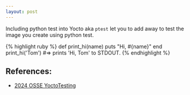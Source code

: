 ```yaml
---
layout: post
---
```

Including python test into Yocto aka `ptest` let you to add away to test the image you create using python test.


{% highlight ruby %}
def print_hi(name)
  puts "Hi, #{name}"
end
print_hi('Tom')
#=> prints 'Hi, Tom' to STDOUT.
{% endhighlight %}


## References:
- [2024 OSSE YoctoTesting][yocto-testing]


[yocto-testing]: https://static.sched.com/hosted_files/osseu2024/89/2024_OSSE_YoctoTesting.pdf?_gl=1*qfx7l6*_gcl_au*OTUxMzYwNTgxLjE3MjkwODE4MzU.*FPAU*OTUxMzYwNTgxLjE3MjkwODE4MzU.



